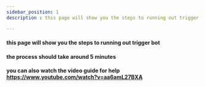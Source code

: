 ```yaml
---
sidebar_position: 1
description : this page will show you the steps to running out trigger bot 

---
```



#### this page will show you the steps to running out trigger bot 

#### the process should take around 5 minutes

#### you can also watch the video guide for help https://www.youtube.com/watch?v=aa6amL27BXA


